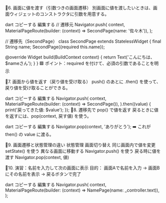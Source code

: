 🔸6. 画面に値を渡す（引数つきの画面遷移）
別画面に値を渡したいときは、画面ウィジェットのコンストラクタに引数を用意する。

dart
コピーする
編集する
// 遷移元
Navigator.push(
  context,
  MaterialPageRoute(builder: (context) => SecondPage(name: '佐々木')),
);

// 遷移先（SecondPage）
class SecondPage extends StatelessWidget {
  final String name;
  SecondPage({required this.name});

  @override
  Widget build(BuildContext context) {
    return Text('こんにちは、$nameさん');
  }
}
🟩 ポイント：required を付けて、必須の引数であることを明示

🔸7. 画面から値を返す（戻り値を受け取る）
push() のあとに .then() を使って、戻り値を受け取ることができる。

dart
コピーする
編集する
Navigator.push(
  context,
  MaterialPageRoute(builder: (context) => SecondPage()),
).then((value) {
  print('戻ってきた値: $value');
});
🔸8. 遷移先で pop() で値を返す
戻るときに値を返すには、pop(context, 戻す値) を使う。

dart
コピーする
編集する
Navigator.pop(context, 'ありがとう');
➡️ これが then() の value に渡る。

🔸9. 画面遷移と状態管理の違い
状態管理	画面切り替え
同じ画面内で値を変更	setState() を使う
異なる画面に移動する	Navigator.push() を使う
戻る時に値を渡す	Navigator.pop(context, 値)

🔸10. 演習：名前を入力して次の画面に表示
目的：
画面Aで名前を入力 → 画面Bにその名前を表示 → 戻るボタンで完了

dart
コピーする
編集する
Navigator.push(
  context,
  MaterialPageRoute(builder: (context) => NamePage(name: _controller.text)),
);